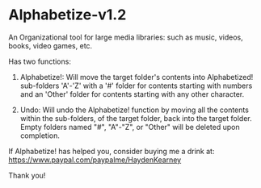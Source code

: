# Alphabetize-v1.2
An Organizational tool for large media libraries: such as music, videos, books, video games, etc.

Has two functions:
1. Alphabetize!: Will move the target folder's contents into Alphabetized! sub-folders 'A'-'Z' with a '#' folder for contents starting with numbers and an 'Other' folder for contents starting with any other character.

2. Undo: Will undo the Alphabetize! function by moving all the contents within the sub-folders, of the target folder, back into the target folder. Empty folders named "#", "A"-"Z", or "Other" will be deleted upon completion.

If Alphabetize! has helped you, consider buying me a drink at: https://www.paypal.com/paypalme/HaydenKearney

Thank you!

